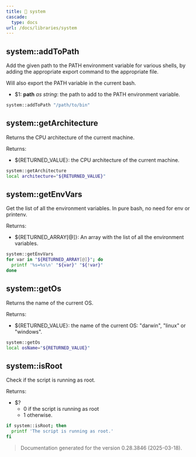 ```yaml
---
title: 📂 system
cascade:
  type: docs
url: /docs/libraries/system
---
```


## system::addToPath

Add the given path to the PATH environment variable for various shells,
by adding the appropriate export command to the appropriate file.

Will also export the PATH variable in the current bash.

- $1: **path** _as string_:
      the path to add to the PATH environment variable.

```bash
system::addToPath "/path/to/bin"
```

## system::getArchitecture

Returns the CPU architecture of the current machine.

Returns:

- ${RETURNED_VALUE}: the CPU architecture of the current machine.

```bash
system::getArchitecture
local architecture="${RETURNED_VALUE}"
```

## system::getEnvVars

Get the list of all the environment variables.
In pure bash, no need for env or printenv.

Returns:

- ${RETURNED_ARRAY[@]}: An array with the list of all the environment variables.

```bash
system::getEnvVars
for var in "${RETURNED_ARRAY[@]}"; do
  printf '%s=%s\n' "${var}" "${!var}"
done
```

## system::getOs

Returns the name of the current OS.

Returns:

- ${RETURNED_VALUE}: the name of the current OS: "darwin", "linux" or "windows".

```bash
system::getOs
local osName="${RETURNED_VALUE}"
```

## system::isRoot

Check if the script is running as root.

Returns:

- $?
  - 0 if the script is running as root
  - 1 otherwise.

```bash
if system::isRoot; then
  printf 'The script is running as root.'
fi
```

> Documentation generated for the version 0.28.3846 (2025-03-18).
